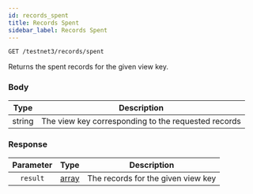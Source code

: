 ```yaml
---
id: records_spent
title: Records Spent
sidebar_label: Records Spent
---
```


```bash title=ENDPOINT
GET /testnet3/records/spent
```

Returns the spent records for the given view key.

### Body

|  Type  |                     Description                     |
|:------:|:---------------------------------------------------:|
| string | The view key corresponding to the requested records |

### Response

| Parameter |                 Type                  |            Description             |
|:---------:|:-------------------------------------:|:----------------------------------:|
| `result`  | [array](../../concepts/02_records.md) | The records for the given view key |
